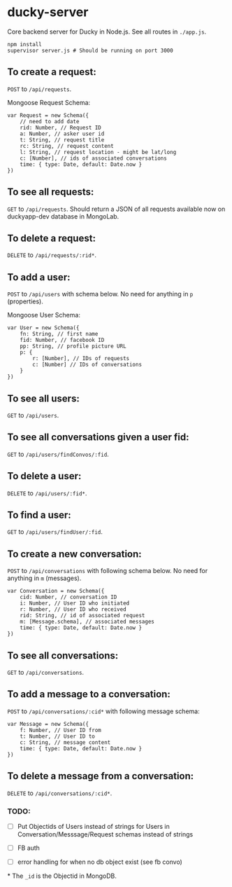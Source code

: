 # ducky-server

Core backend server for Ducky in Node.js. See all routes in ```./app.js```.

```
npm install
supervisor server.js # Should be running on port 3000
```

## To create a request:

```POST``` to ```/api/requests```.

Mongoose Request Schema:
```
var Request = new Schema({
	// need to add date
	rid: Number, // Request ID
	a: Number, // asker user id
	t: String, // request title
	rc: String, // request content
	l: String, // request location - might be lat/long
	c: [Number], // ids of associated conversations
	time: { type: Date, default: Date.now }
})
```

## To see all requests:

```GET``` to ```/api/requests```. Should return a JSON of all requests available now on duckyapp-dev database in MongoLab.

## To delete a request:

```DELETE``` to ```/api/requests/:rid*```. 

## To add a user:

```POST``` to ```/api/users``` with schema below. No need for anything in ```p``` (properties).

Mongoose User Schema:
```
var User = new Schema({
	fn: String, // first name
	fid: Number, // facebook ID
	pp: String, // profile picture URL
	p: {
		r: [Number], // IDs of requests
		c: [Number] // IDs of conversations
	}
})
```

## To see all users:
```GET``` to ```/api/users```.

## To see all conversations given a user fid:
```GET``` to ```/api/users/findConvos/:fid```.

## To delete a user:
```DELETE``` to ```/api/users/:fid*```. 

## To find a user:
```GET``` to ```/api/users/findUser/:fid```.

## To create a new conversation:
```POST``` to ```/api/conversations``` with following schema below. No need for anything in ```m``` (messages).

```
var Conversation = new Schema({
	cid: Number, // conversation ID
	i: Number, // User ID who initiated
	r: Number, // User ID who received
	rid: String, // id of associated request
	m: [Message.schema], // associated messages
	time: { type: Date, default: Date.now }
})
```

## To see all conversations:
```GET``` to ```/api/conversations```.

## To add a message to a conversation:
```POST``` to ```/api/conversations/:cid*``` with following message schema:

```
var Message = new Schema({
	f: Number, // User ID from
	t: Number, // User ID to
	c: String, // message content
	time: { type: Date, default: Date.now }
})
```

## To delete a message from a conversation:
```DELETE``` to ```/api/conversations/:cid*```. 

### TODO:
- [ ] Put Objectids of Users instead of strings for Users in Conversation/Messsage/Request schemas instead of strings
- [ ] FB auth
- [ ] error handling for when no db object exist (see fb convo)


\* The ```_id``` is the Objectid in MongoDB.
